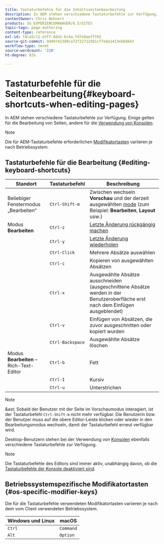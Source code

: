 ```yaml
---
title: Tastaturbefehle für die Inhaltsseitenbearbeitung
description: In AEM stehen verschiedene Tastaturbefehle zur Verfügung, darunter auch Befehle für die Bearbeitung von Seiten.
contentOwner: Chris Bohnert
products: SG_EXPERIENCEMANAGER/6.5/SITES
topic-tags: page-authoring
content-type: reference
exl-id: f4ca5c11-e3ff-4da5-bc4a-fd7e0aefffb5
source-git-commit: 9d497413d0ca72f22712581cf7eda1413eb8d643
workflow-type: tm+mt
source-wordcount: '220'
ht-degree: 82%

---
```


# Tastaturbefehle für die Seitenbearbeitung{#keyboard-shortcuts-when-editing-pages}

In AEM stehen verschiedene Tastaturbefehle zur Verfügung. Einige gelten für die Bearbeitung von Seiten, andere für die [Verwendung von Konsolen](/help/sites-authoring/keyboard-shortcuts.md).

>[!NOTE]
>
>Die für AEM-Tastaturbefehle erforderlichen [Modifikatortasten](/help/sites-authoring/page-authoring-keyboard-shortcuts.md#os-specific-modifier-keys) variieren je nach Betriebssystem.

## Tastaturbefehle für die Bearbeitung {#editing-keyboard-shortcuts}

| Standort | Tastaturbefehl | Beschreibung |
|---|---|---|
| Beliebiger Fenstermodus „Bearbeiten“ | `Ctrl-Shift-m` | Zwischen wechseln **Vorschau** und der derzeit ausgewählten [mode](/help/sites-authoring/author-environment-tools.md#page-modes)</a> (zum Beispiel: **Bearbeiten**, **Layout** usw.) |
| Modus **Bearbeiten** | `Ctrl-z` | [Letzte Änderung rückgängig machen](/help/sites-authoring/editing-content.md#undoing-and-redoing-page-edits) |
|  | `Ctrl-y` | [Letzte Änderung wiederholen](/help/sites-authoring/editing-content.md#undoing-and-redoing-page-edits) |
|  | `Ctrl-Click` | Mehrere Absätze auswählen |
|  | `Ctrl-c` | Kopieren von ausgewählten Absätzen |
|  | `Ctrl-x` | Ausgewählte Absätze ausschneiden (ausgeschnittene Absätze werden in der Benutzeroberfläche erst nach dem Einfügen ausgeblendet) |
|  | `Ctrl-v` | Einfügen von Absätzen, die zuvor ausgeschnitten oder kopiert wurden |
|  | `Ctrl-Backspace` | Ausgewählte Absätze löschen |
| Modus **Bearbeiten** – Rich-Text-Editor | `Ctrl-b` | Fett |
|  | `Ctrl-I` | Kursiv |
|  | `Ctrl-u` | Unterstrichen |

>[!NOTE]
>
>&amp;ast; Sobald der Benutzer mit der Seite im Vorschaumodus interagiert, ist der Tastaturbefehl `Ctrl-Shift-m` nicht mehr verfügbar. Die Benutzerin bzw. der Benutzer muss auf die obere Editor-Leiste klicken oder wieder in den Bearbeitungsmodus wechseln, damit der Tastaturbefehl erneut verfügbar wird.

Desktop-Benutzern stehen bei der Verwendung von [Konsolen](/help/sites-authoring/keyboard-shortcuts.md) ebenfalls verschiedene Tastaturbefehle zur Verfügung.

>[!NOTE]
>
Die Tastaturbefehle des Editors sind immer aktiv, unabhängig davon, ob die [Tastaturbefehle der Konsole deaktiviert sind](/help/sites-authoring/keyboard-shortcuts.md#deactivating-keyboard-shortcuts).

## Betriebssystemspezifische Modifikatortasten {#os-specific-modifier-keys}

Die für die Tastaturbefehle verwendeten Modifikatortasten variieren je nach dem vom Client verwendeten Betriebssystem.

| Windows und Linux | macOS |
|---|---|
| `Ctrl` | `Command` |
| `Alt` | `Option` |
